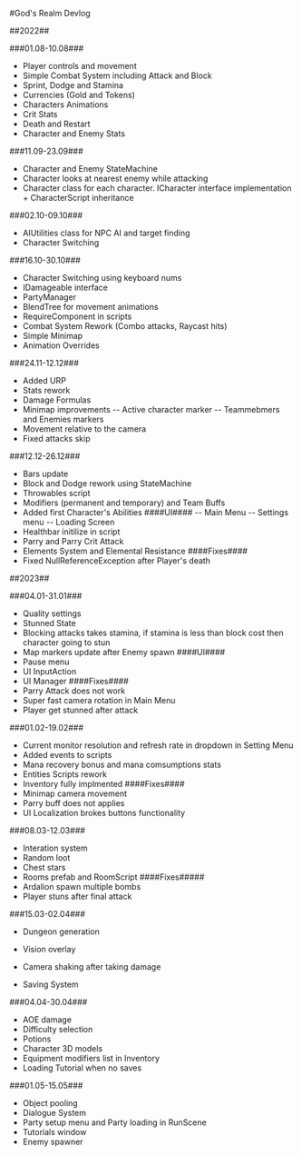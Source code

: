 #God's Realm Devlog

##2022##

###01.08-10.08###
- Player controls and movement
- Simple Combat System including Attack and Block
- Sprint, Dodge and Stamina
- Currencies (Gold and Tokens)
- Characters Animations
- Crit Stats
- Death and Restart
- Character and Enemy Stats

###11.09-23.09###
- Character and Enemy StateMachine
- Character looks at nearest enemy while attacking
- Character class for each character. ICharacter interface implementation + CharacterScript inheritance

###02.10-09.10###
- AIUtilities class for NPC AI and target finding
- Character Switching

###16.10-30.10###
- Character Switching using keyboard nums
- IDamageable interface
- PartyManager
- BlendTree for movement animations
- RequireComponent in scripts
- Combat System Rework (Combo attacks, Raycast hits)
- Simple Minimap
- Animation Overrides

###24.11-12.12###
- Added URP
- Stats rework
- Damage Formulas
- Minimap improvements
-- Active character marker
-- Teammebmers and Enemies markers
- Movement relative to the camera
- Fixed attacks skip

###12.12-26.12###
- Bars update
- Block and Dodge rework using StateMachine
- Throwables script
- Modifiers (permanent and temporary) and Team Buffs
- Added first Character's Abilities
####UI####
-- Main Menu
-- Settings menu
-- Loading Screen
- Healthbar initilize in script
- Parry and Parry Crit Attack
- Elements System and Elemental Resistance
####Fixes####
- Fixed NullReferenceException after Player's death

##2023##

###04.01-31.01###
- Quality settings
- Stunned State
- Blocking attacks takes stamina, if stamina is less than block cost then character going to stun
- Map markers update after Enemy spawn
####UI####
- Pause menu
- UI InputAction
- UI Manager
####Fixes####
- Parry Attack does not work
- Super fast camera rotation in Main Menu
- Player get stunned after attack

###01.02-19.02###
- Current monitor resolution and refresh rate in dropdown in Setting Menu
- Added events to scripts
- Mana recovery bonus and mana comsumptions stats
- Entities Scripts rework
- Inventory fully implmented
####Fixes####
- Minimap camera movement
- Parry buff does not applies
- UI Localization brokes buttons functionality

###08.03-12.03###
- Interation system
- Random loot
- Chest stars
- Rooms prefab and RoomScript
####Fixes#####
- Ardalion spawn multiple bombs
- Player stuns after final attack

###15.03-02.04###
- Dungeon generation
- Vision overlay

- Camera shaking after taking damage
- Saving System

###04.04-30.04###
- AOE damage
- Difficulty selection
- Potions
- Character 3D models
- Equipment modifiers list in Inventory
- Loading Tutorial when no saves
 
###01.05-15.05###
- Object pooling
- Dialogue System
- Party setup menu and Party loading in RunScene
- Tutorials window
- Enemy spawner
